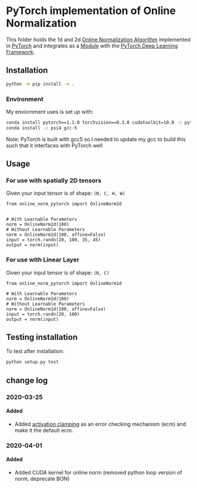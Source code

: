 # PyTorch implementation of Online Normalization

This folder holds the 1d and 2d [Online Normalization Algorithm](https://arxiv.org/abs/1905.05894) implemented in [PyTorch](https://pytorch.org/) and integrates as a [Module](https://pytorch.org/docs/stable/nn.html?highlight=module) with the [PyTorch Deep Learning Framework](https://pytorch.org/docs/stable/nn).

## Installation

```bash
python -m pip install -e .
```

### Environment
My enviornment uses is set up with:
```bash
conda install pytorch==1.1.0 torchvision==0.3.0 cudatoolkit=10.0 -c pytorch
conda install -c psi4 gcc-5
```
Note: PyTorch is built with gcc5 so I needed to update my gcc to build this such that it interfaces with PyTorch well

## Usage

### For use with spatially 2D tensors
Given your input tensor is of shape: `(N, C, H, W)`
```
from online_norm_pytorch import OnlineNorm2d


# With Learnable Parameters
norm = OnlineNorm2d(100)
# Without Learnable Parameters
norm = OnlineNorm2d(100, affine=False)
input = torch.randn(20, 100, 35, 45)
output = norm(input)
```

### For use with Linear Layer
Given your input tensor is of shape: `(N, C)`
```
from online_norm_pytorch import OnlineNorm1d

# With Learnable Parameters
norm = OnlineNorm1d(100)
# Without Learnable Parameters
norm = OnlineNorm1d(100, affine=False)
input = torch.randn(20, 100)
output = norm(input)
```

## Testing installation

To test after installation:
```bash
python setup.py test
```

## change log

### 2020-03-25

#### Added

- Added [activation clamping](LinkToActClampPaper) as an error checking mechanism (ecm) and make it the default ecm.

### 2020-04-01

#### Added

- Added CUDA kernel for online norm (removed python loop version of norm, deprecate BON)
